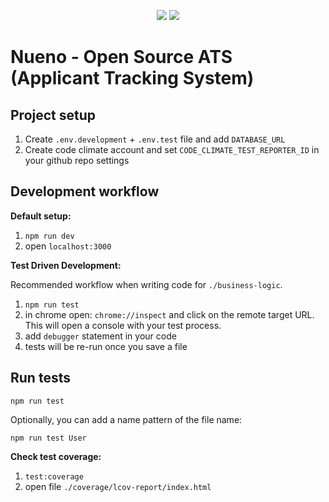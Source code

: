 <p align="center">
  <a href="https://codeclimate.com/github/Simba-City/nueno/maintainability"><img src="https://api.codeclimate.com/v1/badges/1e547d9b8a46c47be067/maintainability" /></a>
  <a href="https://codeclimate.com/github/Simba-City/nueno/test_coverage"><img src="https://api.codeclimate.com/v1/badges/1e547d9b8a46c47be067/test_coverage" /></a>
</p>

# Nueno - Open Source ATS (Applicant Tracking System)

## Project setup
1. Create `.env.development` + `.env.test` file and add `DATABASE_URL`
2. Create code climate account and set `CODE_CLIMATE_TEST_REPORTER_ID` in your github repo settings

## Development workflow

**Default setup:**
1. `npm run dev`
2. open `localhost:3000`

**Test Driven Development:**

Recommended workflow when writing code for `./business-logic`.

1. `npm run test`
2. in chrome open: `chrome://inspect` and click on the remote target URL. This will open a console with your test process.
3. add `debugger` statement in your code
4. tests will be re-run once you save a file

## Run tests
```
npm run test
```

Optionally, you can add a name pattern of the file name:
```
npm run test User
```

**Check test coverage:**
1. `test:coverage`
2. open file `./coverage/lcov-report/index.html`
